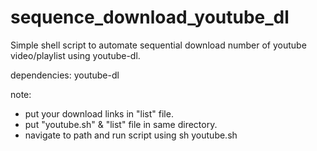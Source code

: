 sequence_download_youtube_dl
============================

Simple shell script to automate sequential download number of youtube video/playlist using youtube-dl.

dependencies: youtube-dl

note: 

* put your download links in "list" file.
* put "youtube.sh" & "list" file in same directory.
* navigate to path and run script using sh youtube.sh

